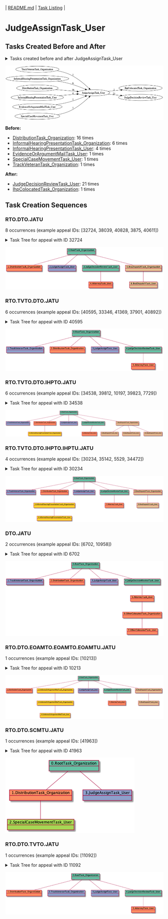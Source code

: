 | [README.md](/README.md) | [Task Listing](tasklist.md) |

# JudgeAssignTask_User

## Tasks Created Before and After

<details><summary>Tasks created before and after JudgeAssignTask_User</summary>

```
digraph G {
rankdir="LR";
"TrackVeteranTask_Organization" -> "JudgeAssignTask_User" [label=1]
"InformalHearingPresentationTask_Organization" -> "JudgeAssignTask_User" [label=6]
"DistributionTask_Organization" -> "JudgeAssignTask_User" [label=16]
"InformalHearingPresentationTask_User" -> "JudgeAssignTask_User" [label=4]
"EvidenceOrArgumentMailTask_User" -> "JudgeAssignTask_User" [label=1]
"SpecialCaseMovementTask_User" -> "JudgeAssignTask_User" [label=1]
"JudgeAssignTask_User" -> "IhpColocatedTask_Organization" [label=1]
"JudgeAssignTask_User" -> "JudgeDecisionReviewTask_User" [label=21]
}
```
</details>

![JudgeAssignTask_User](dot/JudgeAssignTask_User.dot.png)

**Before:**

   * [DistributionTask_Organization](DistributionTask_Organization.md): 16 times
   * [InformalHearingPresentationTask_Organization](InformalHearingPresentationTask_Organization.md): 6 times
   * [InformalHearingPresentationTask_User](InformalHearingPresentationTask_User.md): 4 times
   * [EvidenceOrArgumentMailTask_User](EvidenceOrArgumentMailTask_User.md): 1 times
   * [SpecialCaseMovementTask_User](SpecialCaseMovementTask_User.md): 1 times
   * [TrackVeteranTask_Organization](TrackVeteranTask_Organization.md): 1 times

**After:**

   * [JudgeDecisionReviewTask_User](JudgeDecisionReviewTask_User.md): 21 times
   * [IhpColocatedTask_Organization](IhpColocatedTask_Organization.md): 1 times

## Task Creation Sequences

### RTO.DTO.JATU

8 occurrences (example appeal IDs: [32724, 38039, 40828, 3875, 40611])

<details><summary>Task Tree for appeal with ID 32724</summary>

```
@startuml
object 0.RootTask_Organization #66c2a5
object 1.DistributionTask_Organization #fc8d62
object 2.JudgeAssignTask_User #8da0cb
object 3.JudgeDecisionReviewTask_User #66c2a5
object 4.AttorneyTask_User #fc8d62
object 5.BvaDispatchTask_Organization #e5c494
object 6.BvaDispatchTask_User #e5c494
0.RootTask_Organization -- 1.DistributionTask_Organization
0.RootTask_Organization -- 2.JudgeAssignTask_User
0.RootTask_Organization -- 3.JudgeDecisionReviewTask_User
3.JudgeDecisionReviewTask_User -- 4.AttorneyTask_User
0.RootTask_Organization -- 5.BvaDispatchTask_Organization
5.BvaDispatchTask_Organization -- 6.BvaDispatchTask_User
@enduml
```
</details>

![RTO.DTO.JATU-32724](uml/RTO.DTO.JATU-32724.png)

### RTO.TVTO.DTO.JATU

6 occurrences (example appeal IDs: [40595, 33346, 41369, 37901, 40892])

<details><summary>Task Tree for appeal with ID 40595</summary>

```
@startuml
object 0.RootTask_Organization #66c2a5
object 1.TrackVeteranTask_Organization #8da0cb
object 2.DistributionTask_Organization #fc8d62
object 3.JudgeAssignTask_User #8da0cb
object 4.JudgeDecisionReviewTask_User #66c2a5
object 5.AttorneyTask_User #fc8d62
0.RootTask_Organization -- 1.TrackVeteranTask_Organization
0.RootTask_Organization -- 2.DistributionTask_Organization
0.RootTask_Organization -- 3.JudgeAssignTask_User
0.RootTask_Organization -- 4.JudgeDecisionReviewTask_User
4.JudgeDecisionReviewTask_User -- 5.AttorneyTask_User
@enduml
```
</details>

![RTO.TVTO.DTO.JATU-40595](uml/RTO.TVTO.DTO.JATU-40595.png)

### RTO.TVTO.DTO.IHPTO.JATU

6 occurrences (example appeal IDs: [34538, 39812, 10197, 39823, 7729])

<details><summary>Task Tree for appeal with ID 34538</summary>

```
@startuml
object 0.RootTask_Organization #66c2a5
object 1.TrackVeteranTask_Organization #8da0cb
object 2.DistributionTask_Organization #fc8d62
object 3.InformalHearingPresentationTask_Organization #ffd92f
object 4.JudgeAssignTask_User #8da0cb
object 5.JudgeDecisionReviewTask_User #66c2a5
object 6.AttorneyTask_User #fc8d62
object 7.BvaDispatchTask_Organization #e5c494
object 8.BvaDispatchTask_User #e5c494
object 9.BvaDispatchTask_User #e5c494
object 10.BvaDispatchTask_User #e5c494
0.RootTask_Organization -- 1.TrackVeteranTask_Organization
0.RootTask_Organization -- 2.DistributionTask_Organization
2.DistributionTask_Organization -- 3.InformalHearingPresentationTask_Organization
0.RootTask_Organization -- 4.JudgeAssignTask_User
0.RootTask_Organization -- 5.JudgeDecisionReviewTask_User
5.JudgeDecisionReviewTask_User -- 6.AttorneyTask_User
0.RootTask_Organization -- 7.BvaDispatchTask_Organization
7.BvaDispatchTask_Organization -- 8.BvaDispatchTask_User
7.BvaDispatchTask_Organization -- 9.BvaDispatchTask_User
7.BvaDispatchTask_Organization -- 10.BvaDispatchTask_User
@enduml
```
</details>

![RTO.TVTO.DTO.IHPTO.JATU-34538](uml/RTO.TVTO.DTO.IHPTO.JATU-34538.png)

### RTO.TVTO.DTO.IHPTO.IHPTU.JATU

4 occurrences (example appeal IDs: [30234, 35142, 5529, 34472])

<details><summary>Task Tree for appeal with ID 30234</summary>

```
@startuml
object 0.RootTask_Organization #66c2a5
object 1.TrackVeteranTask_Organization #8da0cb
object 2.DistributionTask_Organization #fc8d62
object 3.InformalHearingPresentationTask_Organization #ffd92f
object 4.InformalHearingPresentationTask_User #ffd92f
object 5.JudgeAssignTask_User #8da0cb
object 6.JudgeDecisionReviewTask_User #66c2a5
object 7.AttorneyTask_User #fc8d62
object 8.BvaDispatchTask_Organization #e5c494
object 9.BvaDispatchTask_User #e5c494
0.RootTask_Organization -- 1.TrackVeteranTask_Organization
0.RootTask_Organization -- 2.DistributionTask_Organization
2.DistributionTask_Organization -- 3.InformalHearingPresentationTask_Organization
3.InformalHearingPresentationTask_Organization -- 4.InformalHearingPresentationTask_User
0.RootTask_Organization -- 5.JudgeAssignTask_User
0.RootTask_Organization -- 6.JudgeDecisionReviewTask_User
6.JudgeDecisionReviewTask_User -- 7.AttorneyTask_User
0.RootTask_Organization -- 8.BvaDispatchTask_Organization
8.BvaDispatchTask_Organization -- 9.BvaDispatchTask_User
@enduml
```
</details>

![RTO.TVTO.DTO.IHPTO.IHPTU.JATU-30234](uml/RTO.TVTO.DTO.IHPTO.IHPTU.JATU-30234.png)

### DTO.JATU

2 occurrences (example appeal IDs: [6702, 10958])

<details><summary>Task Tree for appeal with ID 6702</summary>

```
@startuml
object 0.RootTask_Organization #66c2a5
object 1.TrackVeteranTask_Organization #8da0cb
object 2.DistributionTask_Organization #fc8d62
object 3.JudgeAssignTask_User #8da0cb
object 4.JudgeDecisionReviewTask_User #66c2a5
object 5.AttorneyTask_User #fc8d62
object 6.OtherColocatedTask_Organization #fc8d62
object 7.OtherColocatedTask_User #fc8d62
0.RootTask_Organization -- 1.TrackVeteranTask_Organization
0.RootTask_Organization -- 2.DistributionTask_Organization
0.RootTask_Organization -- 3.JudgeAssignTask_User
0.RootTask_Organization -- 4.JudgeDecisionReviewTask_User
4.JudgeDecisionReviewTask_User -- 5.AttorneyTask_User
5.AttorneyTask_User -- 6.OtherColocatedTask_Organization
6.OtherColocatedTask_Organization -- 7.OtherColocatedTask_User
@enduml
```
</details>

![DTO.JATU-6702](uml/DTO.JATU-6702.png)

### RTO.DTO.EOAMTO.EOAMTO.EOAMTU.JATU

1 occurrences (example appeal IDs: [10213])

<details><summary>Task Tree for appeal with ID 10213</summary>

```
@startuml
object 0.RootTask_Organization #66c2a5
object 1.DistributionTask_Organization #fc8d62
object 2.EvidenceOrArgumentMailTask_Organization #ffd92f
object 3.EvidenceOrArgumentMailTask_Organization #ffd92f
object 4.EvidenceOrArgumentMailTask_User #ffd92f
object 5.JudgeAssignTask_User #8da0cb
object 6.JudgeDecisionReviewTask_User #66c2a5
object 7.AttorneyTask_User #fc8d62
object 8.BvaDispatchTask_Organization #e5c494
object 9.BvaDispatchTask_User #e5c494
0.RootTask_Organization -- 1.DistributionTask_Organization
0.RootTask_Organization -- 2.EvidenceOrArgumentMailTask_Organization
2.EvidenceOrArgumentMailTask_Organization -- 3.EvidenceOrArgumentMailTask_Organization
3.EvidenceOrArgumentMailTask_Organization -- 4.EvidenceOrArgumentMailTask_User
0.RootTask_Organization -- 5.JudgeAssignTask_User
0.RootTask_Organization -- 6.JudgeDecisionReviewTask_User
6.JudgeDecisionReviewTask_User -- 7.AttorneyTask_User
0.RootTask_Organization -- 8.BvaDispatchTask_Organization
8.BvaDispatchTask_Organization -- 9.BvaDispatchTask_User
@enduml
```
</details>

![RTO.DTO.EOAMTO.EOAMTO.EOAMTU.JATU-10213](uml/RTO.DTO.EOAMTO.EOAMTO.EOAMTU.JATU-10213.png)

### RTO.DTO.SCMTU.JATU

1 occurrences (example appeal IDs: [41963])

<details><summary>Task Tree for appeal with ID 41963</summary>

```
@startuml
object 0.RootTask_Organization #66c2a5
object 1.DistributionTask_Organization #fc8d62
object 2.SpecialCaseMovementTask_User #a6d854
object 3.JudgeAssignTask_User #8da0cb
0.RootTask_Organization -- 1.DistributionTask_Organization
1.DistributionTask_Organization -- 2.SpecialCaseMovementTask_User
0.RootTask_Organization -- 3.JudgeAssignTask_User
@enduml
```
</details>

![RTO.DTO.SCMTU.JATU-41963](uml/RTO.DTO.SCMTU.JATU-41963.png)

### RTO.DTO.TVTO.JATU

1 occurrences (example appeal IDs: [11092])

<details><summary>Task Tree for appeal with ID 11092</summary>

```
@startuml
object 0.RootTask_Organization #66c2a5
object 1.DistributionTask_Organization #fc8d62
object 2.TrackVeteranTask_Organization #8da0cb
object 3.JudgeAssignTask_User #8da0cb
object 4.JudgeDecisionReviewTask_User #66c2a5
object 5.AttorneyTask_User #fc8d62
0.RootTask_Organization -- 1.DistributionTask_Organization
0.RootTask_Organization -- 2.TrackVeteranTask_Organization
0.RootTask_Organization -- 3.JudgeAssignTask_User
0.RootTask_Organization -- 4.JudgeDecisionReviewTask_User
4.JudgeDecisionReviewTask_User -- 5.AttorneyTask_User
@enduml
```
</details>

![RTO.DTO.TVTO.JATU-11092](uml/RTO.DTO.TVTO.JATU-11092.png)


